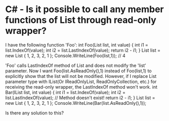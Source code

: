 
# C# - Is it possible to call any member functions of List through read-only wrapper?

I have the following function 'Foo':
int Foo(List<int> list, int value) {
  int i1 = list.IndexOf(value);
  int i2 = list.LastIndexOf(value);
  return i2 - i1;
}
List<int> list = new List<int> { 1, 2, 3, 2, 1 };
Console.WriteLine(Foo(list,1)); // 4

'Foo' calls LastIndexOf method of List and does not modify the 'list' parameter.
Now I want Foo(list.AsReadOnly(),1) instead of Foo(list,1) to explicitly show that the list will not be modified.
However, if I replace List parameter type with IList(Or  IReadOnlyList, ReadOnlyCollection, etc.) for receiving the read-only wrapper, the LastIndexOf method won't work.
int Bar(IList<int> list, int value) {
  int i1 = list.IndexOf(value);
  int i2 = list.LastIndexOf(value); // Method doesn't exist!
  return i2 - i1;
}
List<int> list = new List<int> { 1, 2, 3, 2, 1 };
Console.WriteLine(Bar(list.AsReadOnly(),1));

Is there any solution to this?

        